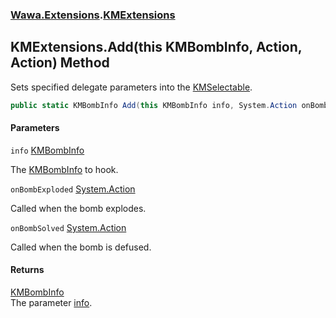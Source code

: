 ### [Wawa.Extensions](Wawa.Extensions.md 'Wawa.Extensions').[KMExtensions](KMExtensions.md 'Wawa.Extensions.KMExtensions')

## KMExtensions.Add(this KMBombInfo, Action, Action) Method

Sets specified delegate parameters into the [KMSelectable](https://docs.microsoft.com/en-us/dotnet/api/KMSelectable 'KMSelectable').

```csharp
public static KMBombInfo Add(this KMBombInfo info, System.Action onBombExploded=null, System.Action onBombSolved=null);
```
#### Parameters

<a name='Wawa.Extensions.KMExtensions.Add(thisKMBombInfo,System.Action,System.Action).info'></a>

`info` [KMBombInfo](https://docs.microsoft.com/en-us/dotnet/api/KMBombInfo 'KMBombInfo')

The [KMBombInfo](https://docs.microsoft.com/en-us/dotnet/api/KMBombInfo 'KMBombInfo') to hook.

<a name='Wawa.Extensions.KMExtensions.Add(thisKMBombInfo,System.Action,System.Action).onBombExploded'></a>

`onBombExploded` [System.Action](https://docs.microsoft.com/en-us/dotnet/api/System.Action 'System.Action')

Called when the bomb explodes.

<a name='Wawa.Extensions.KMExtensions.Add(thisKMBombInfo,System.Action,System.Action).onBombSolved'></a>

`onBombSolved` [System.Action](https://docs.microsoft.com/en-us/dotnet/api/System.Action 'System.Action')

Called when the bomb is defused.

#### Returns
[KMBombInfo](https://docs.microsoft.com/en-us/dotnet/api/KMBombInfo 'KMBombInfo')  
The parameter [info](KMExtensions.Add(KMBombInfo,Action,Action).md#Wawa.Extensions.KMExtensions.Add(thisKMBombInfo,System.Action,System.Action).info 'Wawa.Extensions.KMExtensions.Add(this KMBombInfo, System.Action, System.Action).info').